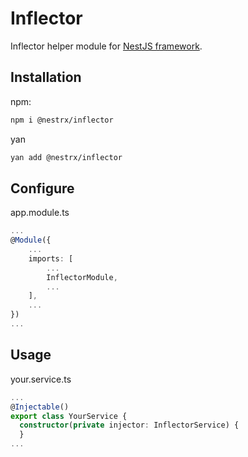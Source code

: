 # Inflector
Inflector helper module for [NestJS framework](https://nestjs.com/).

## Installation

npm: 
```bash
npm i @nestrx/inflector
```
yan
```bash
yan add @nestrx/inflector
```

## Configure


app.module.ts
```ts
...
@Module({
	...
	imports: [
		...
		InflectorModule,
		...
	],
	...
})
...
```

## Usage

your.service.ts

```ts
...
@Injectable()
export class YourService {
  constructor(private injector: InflectorService) {
  }
...
```

